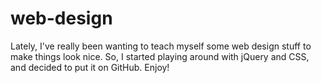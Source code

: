 web-design
==========

Lately, I've really been wanting to teach myself some web design stuff to make things look nice.  So, I started playing around with jQuery and CSS, and decided to put it on GitHub.  Enjoy!
